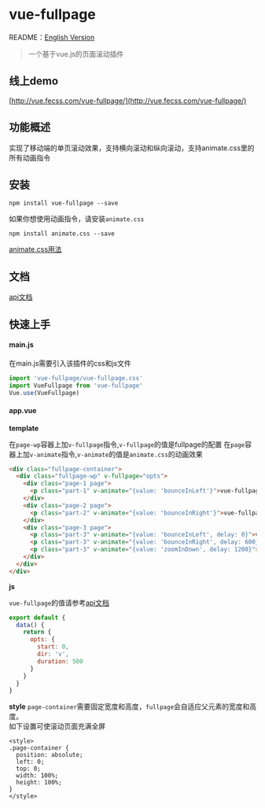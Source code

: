 # vue-fullpage

README：[English Version](https://github.com/wendaosanshou/vue-fullpage/blob/master/README.md)
> 一个基于vue.js的页面滚动插件

## 线上demo
[http://vue.fecss.com/vue-fullpage/](http://vue.fecss.com/vue-fullpage/)

## 功能概述
实现了移动端的单页滚动效果，支持横向滚动和纵向滚动，支持animate.css里的所有动画指令

## 安装
```
npm install vue-fullpage --save
```
如果你想使用动画指令，请安装``animate.css``
```
npm install animate.css --save
```
[animate.css用法](https://daneden.github.io/animate.css/)

## 文档
[api文档](https://github.com/wendaosanshou/vue-fullpage/blob/master/doc/api_cn.md)

## 快速上手

#### main.js
在main.js需要引入该插件的css和js文件

```js
import 'vue-fullpage/vue-fullpage.css'
import VueFullpage from 'vue-fullpage'
Vue.use(VueFullpage)
```

#### app.vue

**template**

在``page-wp``容器上加``v-fullpage``指令,``v-fullpage``的值是fullpage的配置
在``page``容器上加``v-animate``指令,``v-animate``的值是``animate.css``的动画效果
```html
<div class="fullpage-container">
  <div class="fullpage-wp" v-fullpage="opts">
    <div class="page-1 page">
      <p class="part-1" v-animate="{value: 'bounceInLeft'}">vue-fullpage</p>
    </div>
    <div class="page-2 page">
      <p class="part-2" v-animate="{value: 'bounceInRight'}">vue-fullpage</p>
    </div>
    <div class="page-3 page">
      <p class="part-3" v-animate="{value: 'bounceInLeft', delay: 0}">vue-fullpage</p>
      <p class="part-3" v-animate="{value: 'bounceInRight', delay: 600}">vue-fullpage</p>
      <p class="part-3" v-animate="{value: 'zoomInDown', delay: 1200}">vue-fullpage</p>
    </div>
  </div>
</div>
```

**js**

``vue-fullpage``的值请参考[api文档](https://github.com/wendaosanshou/vue-fullpage/blob/master/doc/api_cn.md)
```js
export default {
  data() {
    return {
      opts: {
        start: 0,
        dir: 'v',
        duration: 500
      }
    }
  }
}
```

**style**
``page-container``需要固定宽度和高度，``fullpage``会自适应父元素的宽度和高度。  
如下设置可使滚动页面充满全屏
```
<style>
.page-container {
  position: absolute;
  left: 0;
  top: 0;
  width: 100%;
  height: 100%;
}
</style>
```
